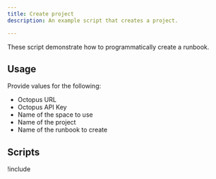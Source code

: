 ```yaml
---
title: Create project
description: An example script that creates a project.

---
```


These script demonstrate how to programmatically create a runbook.

## Usage
Provide values for the following:
- Octopus URL
- Octopus API Key
- Name of the space to use
- Name of the project
- Name of the runbook to create

## Scripts

!include <create-runbook-scripts>